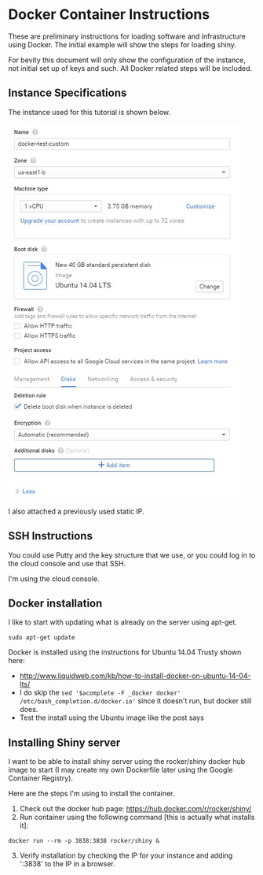 # Docker Container Instructions
These are preliminary instructions for loading software and infrastructure using Docker.  The initial example will show the steps for loading shiny.


For bevity this document will only show the configuration of the instance, not initial set up of keys and such.  All Docker related steps will be included.


## Instance Specifications

The instance used for this tutorial is shown below.

![GCP_Instance_Specs](/img/docker1.jpg)


I also attached a previously used static IP.

##  SSH Instructions

You could use Putty and the key structure that we use, or you could log in to the cloud console and use that SSH.

I'm using the cloud console.

## Docker installation

I like to start with updating what is already on the server using apt-get.

```
sudo apt-get update

```

Docker is installed using the instructions for Ubuntu 14.04 Trusty shown here:
 - http://www.liquidweb.com/kb/how-to-install-docker-on-ubuntu-14-04-lts/
 - I do skip the `sed '$acomplete -F _docker docker' /etc/bash_completion.d/docker.io'` since it doesn't run, but docker still does.
 - Test the install using the Ubuntu image like the post says

## Installing Shiny server

I want to be able to install shiny server using the rocker/shiny docker hub image to start (I may create my own Dockerfile later using the Google Container Registry).

Here are the steps I'm using to install the container.

1. Check out the docker hub page: https://hub.docker.com/r/rocker/shiny/
2. Run container using the following command [this is actually what installs it]:
```
docker run --rm -p 3838:3838 rocker/shiny &
```
3. Verify installation by checking the IP for your instance and adding ':3838' to the IP in a browser.
